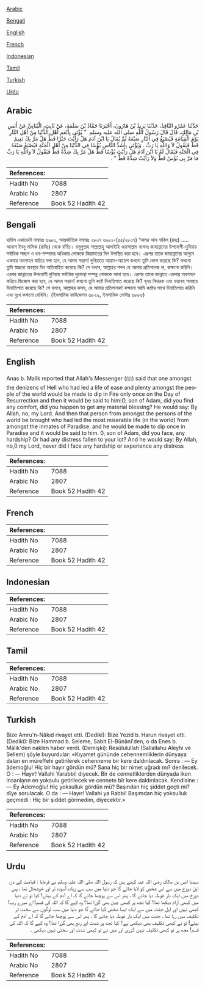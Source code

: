 [Arabic](#arabic)

[Bengali](#bengali)

[English](#english)

[French](#french)

[Indonesian](#indonesian)

[Tamil](#tamil)

[Turkish](#turkish)

[Urdu](#urdu)

## Arabic


<div dir="rtl" lang="ar" style={{fontSize:'larger',backgroundColor:'#f8f9fa',padding:20}}>
حَدَّثَنَا عَمْرٌو النَّاقِدُ، حَدَّثَنَا يَزِيدُ بْنُ هَارُونَ، أَخْبَرَنَا حَمَّادُ بْنُ سَلَمَةَ، عَنْ ثَابِتٍ، الْبُنَانِيِّ عَنْ أَنَسِ بْنِ مَالِكٍ، قَالَ قَالَ رَسُولُ اللَّهِ صلى الله عليه وسلم ‏ "‏ يُؤْتَى بِأَنْعَمِ أَهْلِ الدُّنْيَا مِنْ أَهْلِ النَّارِ يَوْمَ الْقِيَامَةِ فَيُصْبَغُ فِي النَّارِ صَبْغَةً ثُمَّ يُقَالُ يَا ابْنَ آدَمَ هَلْ رَأَيْتَ خَيْرًا قَطُّ هَلْ مَرَّ بِكَ نَعِيمٌ قَطُّ فَيَقُولُ لاَ وَاللَّهِ يَا رَبِّ ‏.‏ وَيُؤْتَى بِأَشَدِّ النَّاسِ بُؤْسًا فِي الدُّنْيَا مِنْ أَهْلِ الْجَنَّةِ فَيُصْبَغُ صَبْغَةً فِي الْجَنَّةِ فَيُقَالُ لَهُ يَا ابْنَ آدَمَ هَلْ رَأَيْتَ بُؤْسًا قَطُّ هَلْ مَرَّ بِكَ شِدَّةٌ قَطُّ فَيَقُولُ لاَ وَاللَّهِ يَا رَبِّ مَا مَرَّ بِي بُؤُسٌ قَطُّ وَلاَ رَأَيْتُ شِدَّةً قَطُّ ‏"‏ ‏.‏
</div>
<div style={{backgroundColor:'#f8f9fa',padding:20, marginBottom: 10}}><table> <thead> <tr> <th>References:</th> <th></th> </tr> </thead> <tbody><tr><td>Hadith No</td><td>7088</td></tr><tr><td>Arabic No</td><td>2807</td></tr><tr><td>Reference</td><td>Book 52 Hadith 42</td></tr></tbody></table></div>

## Bengali


<div dir="ltr" lang="bn" style={{fontSize:'larger',backgroundColor:'#f8f9fa',padding:20}}>
হাদিস একাডেমি নাম্বারঃ ৬৯৮১, আন্তর্জাতিক নাম্বারঃ ২৮০৭ ৬৯৮১-(৫৫/২৮০৭) ‘আমর আন নাকিদ (রহঃ) ..... আনাস ইবনু মালিক (রাযিঃ) থেকে বর্ণিত। রসূলুল্লাহ সাল্লাল্লাহু আলাইহি ওয়াসাল্লাম বলেনঃ জাহান্নামের উপযোগী-দুনিয়ায় সর্বাধিক সচ্ছল ও ধন-সম্পদের অধিকার লোককে কিয়ামতের দিন উপস্থিত করা হবে। এরপর তাকে জাহান্নামের আগুনে একবার অবগাহন করিয়ে বলা হবে, হে আদম সন্তান! দুনিয়াতে আরাম-আয়েশ কখনো তুমি ভোগ করেছে কি? কখনো তুমি স্বাচ্ছদ্য অবস্থায় দিন অতিবাহিত করেছে কি? সে বলবে, আল্লাহর শপথ হে আমার প্রতিপালক না, কক্ষনো করিনি। এরপর জান্নাতের উপযোগী দুনিয়ায় সর্বাধিক দুরাবস্থা সম্পন্ন লোককে আনা হবে। এরপর তাকে জান্নাতে একবার অবগাহন করিয়ে জিজ্ঞেস করা হবে, হে আদম সন্তান! কখনো তুমি কষ্টে দিনাতিপাত করেছে কি? হৃদয় বিদারক এবং ভয়াবহ অবস্থায় দিনাতিপাত করেছে কি? সে বলবে, আল্লাহর কসম, হে আমার প্রতিপালক! কক্ষনো আমি কষ্টের সাথে দিনাতিপাত করিনি এবং দুঃখ কক্ষনো দেখিনি। (ইসলামিক ফাউন্ডেশন ৬৮২৯, ইসলামিক সেন্টার ৬৮৮৫)
</div>
<div style={{backgroundColor:'#f8f9fa',padding:20, marginBottom: 10}}><table> <thead> <tr> <th>References:</th> <th></th> </tr> </thead> <tbody><tr><td>Hadith No</td><td>7088</td></tr><tr><td>Arabic No</td><td>2807</td></tr><tr><td>Reference</td><td>Book 52 Hadith 42</td></tr></tbody></table></div>

## English


<div dir="ltr" lang="en" style={{fontSize:'larger',backgroundColor:'#f8f9fa',padding:20}}>
Anas b. Malik reported that Allah's Messenger (ﷺ) said that one amongst the denizens of Hell who had led a life of ease and plenty amongst the people of the world would be made to dip in Fire only once on the Day of Resurrection and then it would be said to him:O, son of Adam, did you find any comfort, did you happen to get any material blessing? He would say: By Allah, no, my Lord. And then that person from amongst the persons of the world be brought who had led the most miserable life (in the world) from amongst the inmates of Paradise. and he would be made to dip once in Paradise and it would be said to him. 0, son of Adam, did you face, any hardship? Or had any distress fallen to your lot? And he would say: By Allah, no,0 my Lord, never did I face any hardship or experience any distress
</div>
<div style={{backgroundColor:'#f8f9fa',padding:20, marginBottom: 10}}><table> <thead> <tr> <th>References:</th> <th></th> </tr> </thead> <tbody><tr><td>Hadith No</td><td>7088</td></tr><tr><td>Arabic No</td><td>2807</td></tr><tr><td>Reference</td><td>Book 52 Hadith 42</td></tr></tbody></table></div>

## French


<div dir="ltr" lang="fr" style={{fontSize:'larger',backgroundColor:'#f8f9fa',padding:20}}>

</div>
<div style={{backgroundColor:'#f8f9fa',padding:20, marginBottom: 10}}><table> <thead> <tr> <th>References:</th> <th></th> </tr> </thead> <tbody><tr><td>Hadith No</td><td>7088</td></tr><tr><td>Arabic No</td><td>2807</td></tr><tr><td>Reference</td><td>Book 52 Hadith 42</td></tr></tbody></table></div>

## Indonesian


<div dir="ltr" lang="id" style={{fontSize:'larger',backgroundColor:'#f8f9fa',padding:20}}>

</div>
<div style={{backgroundColor:'#f8f9fa',padding:20, marginBottom: 10}}><table> <thead> <tr> <th>References:</th> <th></th> </tr> </thead> <tbody><tr><td>Hadith No</td><td>7088</td></tr><tr><td>Arabic No</td><td>2807</td></tr><tr><td>Reference</td><td>Book 52 Hadith 42</td></tr></tbody></table></div>

## Tamil


<div dir="ltr" lang="ta" style={{fontSize:'larger',backgroundColor:'#f8f9fa',padding:20}}>

</div>
<div style={{backgroundColor:'#f8f9fa',padding:20, marginBottom: 10}}><table> <thead> <tr> <th>References:</th> <th></th> </tr> </thead> <tbody><tr><td>Hadith No</td><td>7088</td></tr><tr><td>Arabic No</td><td>2807</td></tr><tr><td>Reference</td><td>Book 52 Hadith 42</td></tr></tbody></table></div>

## Turkish


<div dir="ltr" lang="tr" style={{fontSize:'larger',backgroundColor:'#f8f9fa',padding:20}}>
Bize Amru'n-Nâkıd rivayet etti. (Dediki): Bize Yezid b. Harun rivayet etti. (Dediki): Bize Hammad b. Seleme, Sabit El-Bûnânî'den, o da Enes b. Mâlik'den naklen haber verdi. (Demişki): Resûlulullah (Sallallahu Aleyhi ve Sellem) şöyle buyurdular: «Kıyamet gününde cehennemliklerin dünyaya dalan en müreffehi getirilerek cehenneme bir kere daldırılacak. Sonra : — Ey âdemoğlu! Hiç bir hayır gördün mü? Sana hiç bir nimet uğradı mı? denilecek. O : — Hayır! Vallahi Yarabbi! diyecek. Bir de cennetliklerden dünyada iken insanların en yoksulu getirilecek ve cennete bîr kere daldırılacak. Kendisine : — Ey Âdemoğlu! Hiç yoksulluk gördün mü? Başından hiç şiddet geçti mi? dîye sorulacak. O da : — Hayır! Vallahi ya Rabbi! Başımdan hiç yoksulluk geçmedi : Hiç bir şiddet görmedim, diyecektir.»
</div>
<div style={{backgroundColor:'#f8f9fa',padding:20, marginBottom: 10}}><table> <thead> <tr> <th>References:</th> <th></th> </tr> </thead> <tbody><tr><td>Hadith No</td><td>7088</td></tr><tr><td>Arabic No</td><td>2807</td></tr><tr><td>Reference</td><td>Book 52 Hadith 42</td></tr></tbody></table></div>

## Urdu


<div dir="rtl" lang="ur" style={{fontSize:'larger',backgroundColor:'#f8f9fa',padding:20}}>
سیدنا انس بن مالک رضی اللہ عنہ کہتے ہیں کہ رسول اللہ صلی اللہ علیہ وسلم نے فرمایا : قیامت کے دن اہل دوزخ میں سے اس شخص کو لایا جائے گا جو دنیا میں سب سے زیادہ آسودہ تر اور خوشحال تھا ، پس دوزخ میں ایک بار غوطہ دیا جائے گا ، پھر اس سے پوچھا جائے گا کہ اے آدم کے بیٹے! کیا تو نے دنیا میں کبھی آرام دیکھا تھا؟ کیا تجھ پر کبھی چین بھی گزرا تھا؟ وہ کہے گا کہ اللہ کی قسم! اے میرے رب! کبھی نہیں اور اہل جنت میں سے ایک ایسا شخص لایا جائے گا جو دنیا میں سب لوگوں سے سخت تر تکلیف میں رہا تھا ، جنت میں ایک بار غوطہ دیا جائے گا ، پھر اس سے پوچھا جائے گا کہ اے آدم کے بیٹے! تو نے کبھی تکلیف بھی دیکھی ہے؟ کیا تجھ پر شدت اور رنج بھی گزرا تھا؟ وہ کہے گا کہ اللہ کی قسم! مجھ پر تو کبھی تکلیف نہیں گزری اور میں نے تو کبھی شدت اور سختی نہیں دیکھی ۔
</div>
<div style={{backgroundColor:'#f8f9fa',padding:20, marginBottom: 10}}><table> <thead> <tr> <th>References:</th> <th></th> </tr> </thead> <tbody><tr><td>Hadith No</td><td>7088</td></tr><tr><td>Arabic No</td><td>2807</td></tr><tr><td>Reference</td><td>Book 52 Hadith 42</td></tr></tbody></table></div>